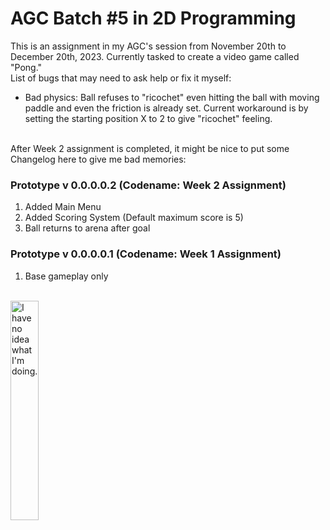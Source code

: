 <h1>AGC Batch #5 in 2D Programming</h1>
This is an assignment in my AGC's session from November 20th to December 20th, 2023. Currently tasked to create a video game called "Pong."
<br>
List of bugs that may need to ask help or fix it myself:
<ul>
  <li>Bad physics: Ball refuses to "ricochet" even hitting the ball with moving paddle and even the friction is already set. Current workaround is by setting the starting position X to 2 to give "ricochet" feeling.</li>
</ul>
<br>
After Week 2 assignment is completed, it might be nice to put some Changelog here to give me bad memories:
<h3>Prototype v 0.0.0.0.2 (Codename: Week 2 Assignment)</h3>
<ol>
  <li>Added Main Menu</li>
  <li>Added Scoring System (Default maximum score is 5)</li>
  <li>Ball returns to arena after goal</li>
</ol>
<h3>Prototype v 0.0.0.0.1 (Codename: Week 1 Assignment)</h3>
<ol>
  <li>Base gameplay only</li>
</ol>
<br>
<img src="https://i.kym-cdn.com/photos/images/newsfeed/000/234/765/b7e.jpg" alt="I have no idea what I'm doing." width="30%">
